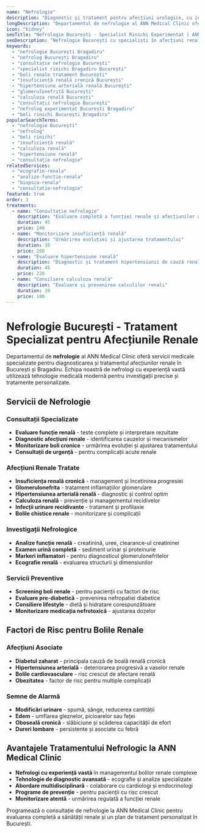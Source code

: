```yaml
---
name: "Nefrologie"
description: "Diagnostic și tratament pentru afecțiuni urologice, cu intervenții moderne realizate de specialiști experimentați"
longDescription: "Departamentul de nefrologie al ANN Medical Clinic oferă servicii medicale specializate pentru diagnosticarea și tratamentul afecțiunilor renale și urologice în București. Echipa noastră de nefrologi experimentați utilizează tehnologie medicală avansată pentru investigații precise și tratamente personalizate."
icon: "kidney"
seoTitle: "Nefrologie București - Specialist Rinichi Experimentat | ANN Medical Clinic"
seoDescription: "Nefrologie București cu specialiști în afecțiuni renale. Consultații nefrologie, tratament insuficiență renală, boli rinichi. ANN Medical Clinic Bragadiru."
keywords:
  - "nefrologie București Bragadiru"
  - "nefrolog București Bragadiru"
  - "consultație nefrologie București"
  - "specialist rinichi Bragadiru București"
  - "boli renale tratament București"
  - "insuficiență renală cronică București"
  - "hipertensiune arterială renală București"
  - "glomerulonefrită București"
  - "calculoza renală București"
  - "consultații nefrologie București"
  - "nefrolog experimentat București Bragadiru"
  - "boli rinichi București Bragadiru"
popularSearchTerms:
  - "nefrologie București"
  - "nefrolog"
  - "boli rinichi"
  - "insuficiență renală"
  - "calculoza renală"
  - "hipertensiune renală"
  - "consultație nefrologie"
relatedServices:
  - "ecografie-renala"
  - "analize-functie-renala"
  - "biopsia-renala"
  - "consultatie-nefrologie"
featured: true
order: 3
treatments:
  - name: "Consultație nefrologie"
    description: "Evaluare completă a funcției renale și afecțiunilor asociate"
    duration: 45
    price: 240
  - name: "Monitorizare insuficiență renală"
    description: "Urmărirea evoluției și ajustarea tratamentului"
    duration: 30
    price: 200
  - name: "Evaluare hipertensiune renală"
    description: "Diagnostic și tratament hipertensiunii de cauză renală"
    duration: 45
    price: 220
  - name: "Consiliere calculoza renală"
    description: "Evaluare și prevenirea calculilor renali"
    duration: 30
    price: 180
---
```


# Nefrologie București - Tratament Specializat pentru Afecțiunile Renale

Departamentul de **nefrologie** al ANN Medical Clinic oferă servicii medicale specializate pentru diagnosticarea și tratamentul afecțiunilor renale în București și Bragadiru. Echipa noastră de nefrologi cu experiență vastă utilizează tehnologie medicală modernă pentru investigații precise și tratamente personalizate.

## Servicii de Nefrologie

### Consultații Specializate

- **Evaluare funcție renală** - teste complete și interpretare rezultate
- **Diagnostic afecțiuni renale** - identificarea cauzelor și mecanismelor
- **Monitorizare boli cronice** - urmărirea evoluției și ajustarea tratamentului
- **Consultații de urgență** - pentru complicații acute renale

### Afecțiuni Renale Tratate

- **Insuficiența renală cronică** - management și încetinirea progresiei
- **Glomerulonefrita** - tratament inflamațiilor glomerulare
- **Hipertensiunea arterială renală** - diagnostic și control optim
- **Calculoza renală** - prevenție și managementul recidivelor
- **Infecții urinare recidivante** - tratament și profilaxie
- **Bolile chistice renale** - monitorizare și complicații

### Investigații Nefrologice

- **Analize funcție renală** - creatinină, uree, clearance-ul creatininei
- **Examen urină completă** - sediment urinar și proteinurie
- **Markeri inflamatori** - pentru diagnosticul glomerulonefritelor
- **Ecografie renală** - evaluarea structurii și dimensiunilor

### Servicii Preventive

- **Screening boli renale** - pentru pacienții cu factori de risc
- **Evaluare pre-diabetică** - prevenirea nefropatiei diabetice
- **Consiliere lifestyle** - dietă și hidratare corespunzătoare
- **Monitorizare medicația nefrotoxică** - ajustarea dozelor

## Factori de Risc pentru Bolile Renale

### Afecțiuni Asociate

- **Diabetul zaharat** - principala cauză de boală renală cronică
- **Hipertensiunea arterială** - deteriorarea progresivă a vaselor renale
- **Bolile cardiovasculare** - risc crescut de afectare renală
- **Obezitatea** - factor de risc pentru multiple complicații

### Semne de Alarmă

- **Modificări urinare** - spumă, sânge, reducerea cantității
- **Edem** - umflarea gleznelor, picioarelor sau feței
- **Oboseală cronică** - slăbiciune și scăderea capacității de efort
- **Dureri lombare** - persistente și asociate cu febră

## Avantajele Tratamentului Nefrologic la ANN Medical Clinic

- **Nefrologi cu experiență vastă** în managementul bolilor renale complexe
- **Tehnologie de diagnostic avansată** - ecografie și analize specializate
- **Abordare multidisciplinară** - colaborare cu cardiologi și endocrinologi
- **Programe de prevenție** - pentru pacienții cu risc crescut
- **Monitorizare atentă** - urmărirea regulată a funcției renale

Programează o consultație de nefrologie la ANN Medical Clinic pentru evaluarea completă a sănătății renale și un plan de tratament personalizat în București.
